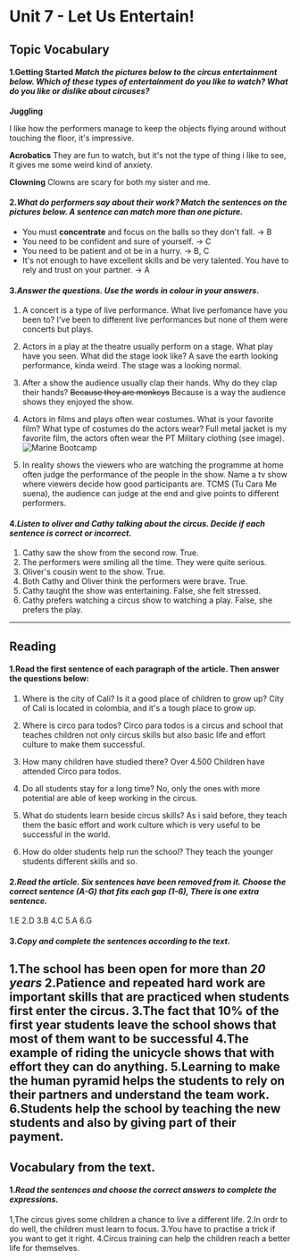 # Unit 7 - Let Us Entertain!
## Topic Vocabulary
#### 1.**Getting Started** *Match the pictures below to the circus entertainment below. Which of these types of entertainment do you like to watch? What do you like or dislike about circuses?*

**Juggling**

I like how the performers manage to keep the objects flying around without touching the floor, it's impressive.

**Acrobatics**
They are fun to watch, but it's not the type of thing i like to see, it gives me some weird kind of anxiety.

**Clowning**
Clowns are scary for both my sister and me.


#### 2.*What do performers say about their work? Match the sentences on the pictures below. A sentence can match more than one picture.*

+ You must **concentrate** and focus on the balls so they don't fall. -> B
+ You need to be confident and sure of yourself. -> C
+ You need to be patient and ot be in a hurry. -> B, C
+ It's not enough to have excellent skills and be very talented. You have to rely and trust on your partner. -> A

#### 3.*Answer the questions. Use the words in colour in your answers.*

 1. A concert is a type of live performance. What live perfomance have you been to?
I've been to different live performances but none of them were concerts but plays.
 3. Actors in a play at the theatre usually perform on a stage. What play have you seen. What did the stage look like?
 A save the earth looking performance, kinda weird.
The stage was a looking normal.
 5. After a show the audience usually clap their hands. Why do they clap their hands?
  ~~Because they are monkeys~~ Because is a way the audience shows they enjoyed the show.
 6. Actors in films and plays often wear costumes. What is your favorite film? What type of costumes do the actors wear?
 Full metal jacket is my favorite film, the actors often wear the PT Military clothing (see image).
 ![Marine Bootcamp](https://bootcamp4me.com/wp-content/uploads/2014/04/Marine_Corps_Platoon-1024x713.jpg)

5. In reality shows the viewers who are watching the programme at home often judge the performance of the people in the show. Name a tv show where viewers decide how good participants are.
TCMS (Tu Cara Me suena), the audience can judge at the end and give points to different performers.


#### 4.*Listen to oliver and Cathy talking about the circus. Decide if each sentence is correct or incorrect.*

1. Cathy saw the show from the second row.
True.
2. The performers were smiling all the time.
They were quite serious.
3. Oliver's cousin went to the show.
True.
4. Both Cathy and Oliver think the performers were brave.
True.
5. Cathy taught the show was entertaining.
False, she felt stressed.
6. Cathy prefers watching a circus show to watching a play.
False, she prefers the play.
----
## Reading
#### 1.Read the first sentence of each paragraph of the article. Then answer the questions below:
1. Where is the city of Cali? Is it a good place of children to grow up?
City of Cali is located in colombia, and it's a tough place to grow up.
2. Where is circo para todos?
Circo para todos is a circus and school that teaches children not only circus skills but also basic life and effort culture to make them successful.

3. How many children have studied there?
Over 4.500 Children have attended Circo para todos.
4. Do all students stay for a long time?
No, only the ones with more potential are able of keep working in the circus.
5. What do students learn beside circus skills?
As i said before, they teach them the basic effort and work culture which is very useful to be successful in the world.
6. How do older students help run the school?
They teach the younger students different skills and so.

#### 2.*Read the article. Six sentences have been removed from it. Choose the correct sentence (A-G) that fits each gap (1-6), There is one extra sentence.*
1.E
2.D
3.B
4.C
5.A
6.G

#### 3.*Copy and complete the sentences according to the text.*
1.The school has been open for more than *20 years*
2.Patience and repeated hard work are important skills that are practiced when students first enter the circus.
3.The fact that 10% of the first year students leave the school shows that most of them want to be successful
4.The example of riding the unicycle shows that with effort they can do anything.
5.Learning to make the human pyramid helps the students to rely on their partners and understand the team work.
6.Students help the school by teaching the new students and also by giving part of their payment.
----
## Vocabulary from the text.

#### 1.*Read the sentences and choose the correct answers to complete the expressions.*
1,The circus gives some children a chance to live a different life.
2.In ordr to do well, the children must learn to focus.
3.You have to practise a trick if you want to get it right.
4.Circus training can help the children reach a better life for themselves.
